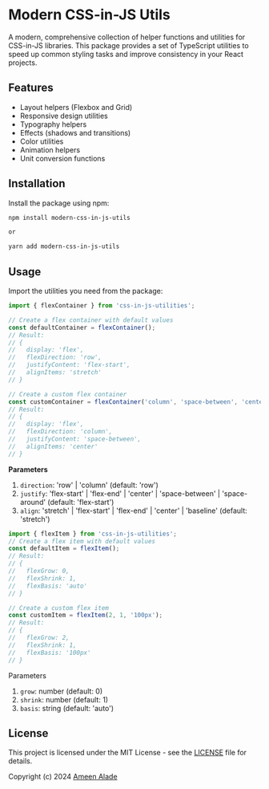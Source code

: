 # Modern CSS-in-JS Utils

A modern, comprehensive collection of helper functions and utilities for CSS-in-JS libraries. This package provides a set of TypeScript utilities to speed up common styling tasks and improve consistency in your React projects.

## Features

- Layout helpers (Flexbox and Grid)
- Responsive design utilities
- Typography helpers
- Effects (shadows and transitions)
- Color utilities
- Animation helpers
- Unit conversion functions

## Installation

Install the package using npm:

```bash
npm install modern-css-in-js-utils 

or

yarn add modern-css-in-js-utils
```

## Usage
Import the utilities you need from the package:

```typescript
import { flexContainer } from 'css-in-js-utilities';

// Create a flex container with default values
const defaultContainer = flexContainer();
// Result:
// {
//   display: 'flex',
//   flexDirection: 'row',
//   justifyContent: 'flex-start',
//   alignItems: 'stretch'
// }

// Create a custom flex container
const customContainer = flexContainer('column', 'space-between', 'center');
// Result:
// {
//   display: 'flex',
//   flexDirection: 'column',
//   justifyContent: 'space-between',
//   alignItems: 'center'
// }
```

**Parameters**
1. `direction`: 'row' | 'column' (default: 'row')
2. `justify`: 'flex-start' | 'flex-end' | 'center' | 'space-between' | 'space-around' (default: 'flex-start')
3. `align`: 'stretch' | 'flex-start' | 'flex-end' | 'center' | 'baseline' (default: 'stretch')

```typescript
import { flexItem } from 'css-in-js-utilities';
// Create a flex item with default values
const defaultItem = flexItem();
// Result:
// {
//   flexGrow: 0,
//   flexShrink: 1,
//   flexBasis: 'auto'
// }

// Create a custom flex item
const customItem = flexItem(2, 1, '100px');
// Result:
// {
//   flexGrow: 2,
//   flexShrink: 1,
//   flexBasis: '100px'
// }
```
Parameters
1. `grow`: number (default: 0)
2. `shrink`: number (default: 1)
3. `basis`: string (default: 'auto')

## License

This project is licensed under the MIT License - see the [LICENSE](LICENSE) file for details.

Copyright (c) 2024 [Ameen Alade](https://ameenalade.dev)